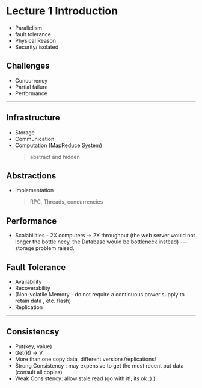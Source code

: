# Lecture 1 Introduction

 - Parallelism
 - fault tolerance 
 - Physical Reason
 - Security/ isolated 

## Challenges

 - Concurrency
 - Partial failure
 - Performance

----------------------------------------------------

## Infrastructure

 - Storage
 - Communication
 - Computation (MapReduce System)
   > abstract and hidden
## Abstractions

- Implementation
  > RPC, Threads, concurrencies
  >
## Performance

 - Scalabilities - 2X computers -> 2X throughput (the web server would not longer the bottle necy, the Database would be bottleneck instead) --- storage problem raised.

## Fault Tolerance

- Availability
- Recoverability
- (Non-volatile Memory - do not require a continuous power supply to retain data , etc. flash)
- Replication

-------------------------------------------------------------------------
## Consistencsy

  - Put(key, value)
  - Get(R) -> V 
  - More than one copy data, different versions/replications! 
  - Strong Consistency : may expensive to get the most recent put data (consult all copies)
  - Weak Consistency: allow stale read (go with it!, its ok :) )
